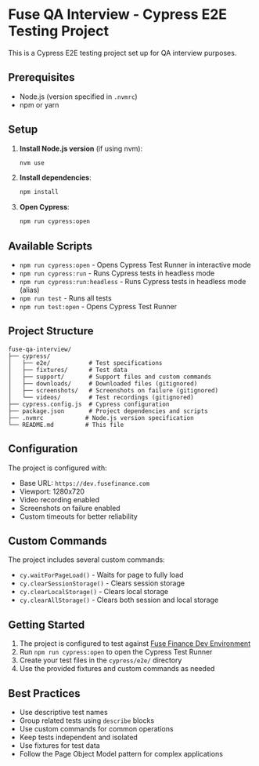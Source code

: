 # Fuse QA Interview - Cypress E2E Testing Project

This is a Cypress E2E testing project set up for QA interview purposes.

## Prerequisites

- Node.js (version specified in `.nvmrc`)
- npm or yarn

## Setup

1. **Install Node.js version** (if using nvm):

   ```bash
   nvm use
   ```

2. **Install dependencies**:

   ```bash
   npm install
   ```

3. **Open Cypress**:
   ```bash
   npm run cypress:open
   ```

## Available Scripts

- `npm run cypress:open` - Opens Cypress Test Runner in interactive mode
- `npm run cypress:run` - Runs Cypress tests in headless mode
- `npm run cypress:run:headless` - Runs Cypress tests in headless mode (alias)
- `npm run test` - Runs all tests
- `npm run test:open` - Opens Cypress Test Runner

## Project Structure

```
fuse-qa-interview/
├── cypress/
│   ├── e2e/           # Test specifications
│   ├── fixtures/      # Test data
│   ├── support/       # Support files and custom commands
│   ├── downloads/     # Downloaded files (gitignored)
│   ├── screenshots/   # Screenshots on failure (gitignored)
│   └── videos/        # Test recordings (gitignored)
├── cypress.config.js  # Cypress configuration
├── package.json       # Project dependencies and scripts
├── .nvmrc            # Node.js version specification
└── README.md         # This file
```

## Configuration

The project is configured with:

- Base URL: `https://dev.fusefinance.com`
- Viewport: 1280x720
- Video recording enabled
- Screenshots on failure enabled
- Custom timeouts for better reliability

## Custom Commands

The project includes several custom commands:

- `cy.waitForPageLoad()` - Waits for page to fully load
- `cy.clearSessionStorage()` - Clears session storage
- `cy.clearLocalStorage()` - Clears local storage
- `cy.clearAllStorage()` - Clears both session and local storage

## Getting Started

1. The project is configured to test against [Fuse Finance Dev Environment](https://dev.fusefinance.com/)
2. Run `npm run cypress:open` to open the Cypress Test Runner
3. Create your test files in the `cypress/e2e/` directory
4. Use the provided fixtures and custom commands as needed

## Best Practices

- Use descriptive test names
- Group related tests using `describe` blocks
- Use custom commands for common operations
- Keep tests independent and isolated
- Use fixtures for test data
- Follow the Page Object Model pattern for complex applications

